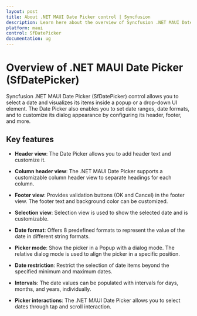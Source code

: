 ```yaml
---
layout: post
title: About .NET MAUI Date Picker control | Syncfusion
description: Learn here about the overview of Syncfusion .NET MAUI Date Picker (SfDatePicker) control, its basic features, and date picker functionalities.
platform: maui
control: SfDatePicker
documentation: ug
---
```


# Overview of .NET MAUI Date Picker (SfDatePicker)

Syncfusion .NET MAUI Date Picker (SfDatePicker) control allows you to select a date and visualizes its items inside a popup or a drop-down UI element. The Date Picker also enables you to set date ranges, date formats, and to customize its dialog appearance by configuring its header, footer, and more.

## Key features

* **Header view**: The Date Picker allows you to add header text and customize it.

* **Column header view**: The .NET MAUI Date Picker supports a customizable column header view to separate headings for each column.

* **Footer view**: Provides validation buttons (OK and Cancel) in the footer view. The footer text and background color can be customized.

* **Selection view**: Selection view is used to show the selected date and is customizable.

* **Date format**: Offers 8 predefined formats to represent the value of the date in different string formats.

* **Picker mode**: Show the picker in a Popup with a dialog mode. The relative dialog mode is used to align the picker in a specific position.

* **Date restriction**: Restrict the selection of date items beyond the specified minimum and maximum dates.

* **Intervals**: The date values can be populated with intervals for days, months, and years, individually.

* **Picker interactions**: The .NET MAUI Date Picker allows you to select dates through tap and scroll interaction.